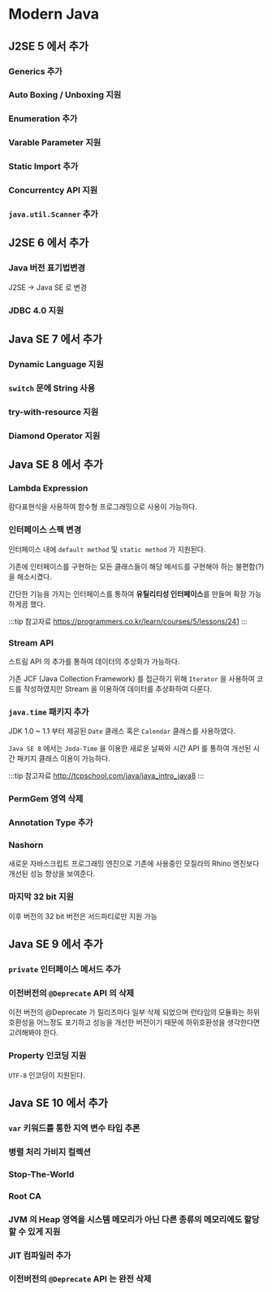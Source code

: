 # Modern Java

## J2SE 5 에서 추가 <Badge text="04.10.4 ~ 15.4.14" />

### Generics 추가

### Auto Boxing / Unboxing 지원

### Enumeration 추가

### Varable Parameter 지원

### Static Import 추가

### Concurrentcy API 지원

### `java.util.Scanner` 추가

## J2SE 6 에서 추가 <Badge text="06.12.23 ~ 18.10.18" />

### Java 버전 표기법변경

J2SE -> Java SE 로 변경

### JDBC 4.0 지원

## Java SE 7 에서 추가 <Badge text="11.7.28 ~ 18.10.18" />

### Dynamic Language 지원

### `switch` 문에 String 사용

### try-with-resource 지원

### Diamond Operator 지원

## Java SE 8 에서 추가 <Badge text="14.3.18 ~ 18.10.16" />

### Lambda Expression

람다표현식을 사용하여 함수형 프로그래밍으로 사용이 가능하다.

### 인터페이스 스팩 변경

인터페이스 내에 `default method` 및 `static method` 가 지원된다.

기존에 인터페이스를 구현하는 모든 클래스들이 해당 메서드를 구현해야 하는 불편함(?) 을 해소시켰다.

간단한 기능을 가지는 인터페이스를 통하여 **유틸리티성 인터페이스**를 만들며 확장 가능하게끔 했다.

:::tip 참고자료
<https://programmers.co.kr/learn/courses/5/lessons/241>
:::

### Stream API

스트림 API 의 추가를 통하여 데이터의 추상화가 가능하다.

기존 JCF (Java Collection Framework) 를 접근하기 위해 `Iterator` 을 사용하여 코드를 작성하였지만 Stream 을 이용하여 데이터를 추상화하여 다룬다.

### `java.time` 패키지 추가

JDK 1.0 ~ 1.1 부터 제공된 `Date` 클래스 혹은 `Calendar` 클래스를 사용하였다.

`Java SE 8` 에서는 `Joda-Time` 을 이용한 새로운 날짜와 시간 API 를 통하여 개선된 시간 패키지 클래스 이용이 가능하다.

:::tip 참고자료
<http://tcpschool.com/java/java_intro_java8>
:::

### PermGem 영역 삭제

### Annotation Type 추가

### Nashorn

새로운 자바스크립트 프로그래밍 엔진으로 기존에 사용중인 모질라의 Rhino 엔진보다 개선된 성능 향상을 보여준다.

### 마지막 32 bit 지원

이후 버전의 32 bit 버전은 서드파티로만 지원 가능

## Java SE 9 에서 추가 <Badge text="17.9.21 ~ 18.1.16" />

### `private` 인터페이스 메서드 추가

### 이전버전의 `@Deprecate` API 의 삭제

이전 버전의 @Deprecate 가 릴리즈마다 일부 삭제 되었으며 런타임의 모듈화는 하위 호환성을 어느정도 포기하고 성능을 개선한 버전이기 때문에 하위호환성을 생각한다면 고려해봐야 한다.

### Property 인코딩 지원

`UTF-8` 인코딩이 지원된다.

## Java SE 10 에서 추가 <Badge text="18.3.20 ~ 18.7.17" />

### `var` 키워드를 통한 지역 변수 타입 추론

### 병렬 처리 가비지 컬렉션

### Stop-The-World

### Root CA

### JVM 의 Heap 영역을 시스템 메모리가 아닌 다른 종류의 메모리에도 할당할 수 있게 지원

### JIT 컴파일러 추가

### 이전버전의 `@Deprecate` API 는 완전 삭제
